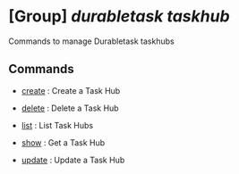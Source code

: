 # [Group] _durabletask taskhub_

Commands to manage Durabletask taskhubs

## Commands

- [create](/Commands/durabletask/taskhub/_create.md)
: Create a Task Hub

- [delete](/Commands/durabletask/taskhub/_delete.md)
: Delete a Task Hub

- [list](/Commands/durabletask/taskhub/_list.md)
: List Task Hubs

- [show](/Commands/durabletask/taskhub/_show.md)
: Get a Task Hub

- [update](/Commands/durabletask/taskhub/_update.md)
: Update a Task Hub
